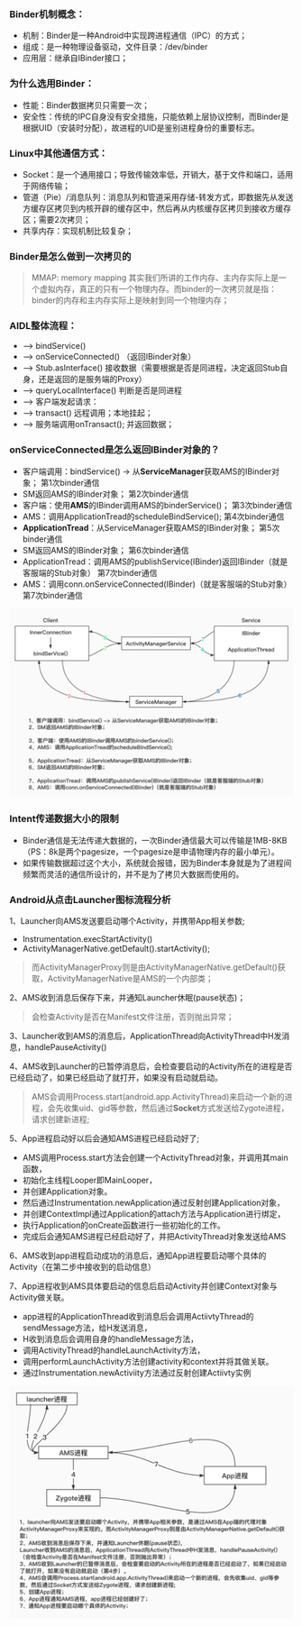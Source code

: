 ### Binder机制概念：
* 机制：Binder是一种Android中实现跨进程通信（IPC）的方式；
* 组成：是一种物理设备驱动，文件目录：/dev/binder
* 应用层：继承自IBinder接口；

### 为什么选用Binder：
* 性能：Binder数据拷贝只需要一次；
* 安全性：传统的IPC自身没有安全措施，只能依赖上层协议控制，而Binder是根据UID（安装时分配），故进程的UID是鉴别进程身份的重要标志。

### Linux中其他通信方式：
* Socket：是一个通用接口；导致传输效率低，开销大，基于文件和端口，适用于网络传输；
* 管道（Pie）/消息队列：消息队列和管道采用存储-转发方式，即数据先从发送方缓存区拷贝到内核开辟的缓存区中，然后再从内核缓存区拷贝到接收方缓存区；需要2次拷贝；
* 共享内存：实现机制比较复杂；

### Binder是怎么做到一次拷贝的
> MMAP: memory mapping
> 其实我们所讲的工作内存、主内存实际上是一个虚拟内存，真正的只有一个物理内存。而binder的一次拷贝就是指：binder的内存和主内存实际上是映射到同一个物理内存；

### AIDL整体流程：
* --> bindService()
* --> onServiceConnected() （返回IBinder对象）
* --> Stub.asInterface()    接收数据（需要根据是否是同进程，决定返回Stub自身，还是返回的是服务端的Proxy）
* --> queryLocalInterface() 判断是否是同进程
* --> 客户端发起请求：
* --> transact() 远程调用；本地挂起；
* --> 服务端调用onTransact(); 并返回数据；

### onServiceConnected是怎么返回IBinder对象的？
* 客户端调用：bindService() -> 从**ServiceManager**获取AMS的IBinder对象； 第1次binder通信
* SM返回AMS的IBinder对象；                                              第2次binder通信
* 客户端：使用**AMS**的IBinder调用AMS的binderService()；                 第3次binder通信
* AMS：调用ApplicationTread的scheduleBindService();                第4次binder通信
* **ApplicationTread**：从ServiceManager获取AMS的IBinder对象；          第5次binder通信
* SM返回AMS的IBinder对象；                                              第6次binder通信
* ApplicationTread：调用AMS的publishService(IBinder)返回IBinder（就是客服端的Stub对象） 第7次binder通信
* AMS：调用conn.onServiceConnected(IBinder)（就是客服端的Stub对象） 第7次binder通信

![Binder机制](../image/Binder1.jpg)


### Intent传递数据大小的限制
* Binder通信是无法传递大数据的，一次Binder通信最大可以传输是1MB-8KB（PS：8k是两个pagesize，一个pagesize是申请物理内存的最小单元）。
* 如果传输数据超过这个大小，系统就会报错，因为Binder本身就是为了进程间频繁而灵活的通信所设计的，并不是为了拷贝大数据而使用的。

### Android从点击Launcher图标流程分析

1、Launcher向AMS发送要启动哪个Activity，并携带App相关参数;
   * Instrumentation.execStartActivity()
   * ActivityManagerNative.getDefault().startActivity();
> 而ActivityManagerProxy则是由ActivityManagerNative.getDefault()获取，ActivityManagerNative是AMS的一个内部类；


2、AMS收到消息后保存下来，并通知Launcher休眠(pause状态)；
> 会检查Activity是否在Manifest文件注册，否则抛出异常；

3、Launcher收到AMS的消息后，ApplicationThread向ActivityThread中H发消息，handlePauseActivity()

4、AMS收到Launcher的已暂停消息后，会检查要启动的Activity所在的进程是否已经启动了，如果已经启动了就打开，如果没有启动就启动。

> AMS会调用Process.start(android.app.ActivityThread)来启动一个新的进程，会先收集uid、gid等参数，然后通过**Socket**方式发送给Zygote进程，请求创建新进程;


5、App进程启动好以后会通知AMS进程已经启动好了;
  * AMS调用Process.start方法会创建一个ActivityThread对象，并调用其main函数，
  * 初始化主线程Looper即MainLooper，
  * 并创建Application对象。
  * 然后通过Instrumentation.newApplication通过反射创建Application对象，
  * 并创建ContextImpl通过Application的attach方法与Application进行绑定，
  * 执行Application的onCreate函数进行一些初始化的工作。
  * 完成后会通知AMS进程已经启动好了，并把ActivityThread对象发送给AMS


6、AMS收到app进程启动成功的消息后，通知App进程要启动哪个具体的Activity（在第二步中接收到的启动信息）


7、App进程收到AMS具体要启动的信息后启动Activity并创建Context对象与Activity做关联。
  * app进程的ApplicationThread收到消息后会调用ActiivtyThread的sendMessage方法，给H发送消息，
  * H收到消息后会调用自身的handleMessage方法，
  * 调用ActivityThread的handleLaunchActivity方法，
  * 调用performLaunchActivity方法创建activity和context并将其做关联。
  * 通过Instrumentation.newActiviity方法通过反射创建Actiivty实例

![App_Launch](../image/App_Launch.jpg)